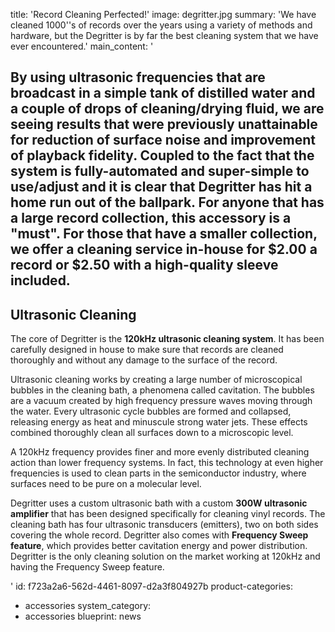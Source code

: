 title: 'Record Cleaning Perfected!'
image: degritter.jpg
summary: 'We have cleaned 1000''s of records over the years using a variety of methods and hardware, but the Degritter is by far the best cleaning system that we have ever encountered.'
main_content: '<h2>By using ultrasonic frequencies that are broadcast in a simple tank of distilled water and a couple of drops of cleaning/drying fluid, we are seeing results that were previously unattainable for reduction of surface noise and improvement of playback fidelity. Coupled to the fact that the system is fully-automated and super-simple to use/adjust and it is clear that Degritter has hit a home run out of the ballpark. For anyone that has a large record collection, this accessory is a "must". For those that have a smaller collection, we offer a cleaning service in-house for $2.00 a record or $2.50 with a high-quality sleeve included.&nbsp;</h2><h2>Ultrasonic Cleaning</h2><p>The core of Degritter is the&nbsp;<strong>120kHz ultrasonic cleaning system</strong>. It has been carefully designed in house to make sure that records are cleaned thoroughly and without any damage to the surface of the record.</p><p>Ultrasonic cleaning works by creating a large number of microscopical bubbles in the cleaning bath, a phenomena called cavitation. The bubbles are a vacuum created by high frequency pressure waves moving through the water. Every ultrasonic cycle bubbles are formed and collapsed, releasing energy as heat and minuscule strong water jets. These effects combined thoroughly clean all surfaces down to a microscopic level.</p><p>A 120kHz frequency provides finer and more evenly distributed cleaning action than lower frequency systems. In fact, this technology at even higher frequencies is used to clean parts in the semiconductor industry, where surfaces need to be pure on a molecular level.</p><p>Degritter uses a custom ultrasonic bath with a custom&nbsp;<strong>300W ultrasonic amplifier</strong>&nbsp;that has been designed specifically for cleaning vinyl records. The cleaning bath has four ultrasonic transducers (emitters), two on both sides covering the whole record. Degritter also comes with&nbsp;<strong>Frequency Sweep feature</strong>, which provides better cavitation energy and power distribution. Degritter is the only cleaning solution on the market working at 120kHz and having the Frequency Sweep feature.</p>'
id: f723a2a6-562d-4461-8097-d2a3f804927b
product-categories:
  - accessories
system_category:
  - accessories
blueprint: news
